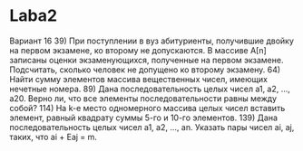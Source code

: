 # Laba2
Вариант 16
39) При поступлении в вуз абитуриенты, получившие двойку на первом экзамене, ко второму не допускаются.
    В массиве А[n] записаны оценки экзаменующихся, полученные на первом экзамене.
    Подсчитать, сколько человек не допущено ко второму экзамену.
64) Найти сумму элементов массива вещественных чисел, имеющих нечетные номера.
89) Дана последовательность целых чисел а1, a2, ..., а20. Верно ли, что все элементы последовательности равны между собой?
114) На k-e место одномерного массива целых чисел вставить элемент, равный квадрату суммы 5-го и 10-го элементов. 
139) Дана последовательность целых чисел а1, а2, ..., an. Указать пары чисел аi, aj, таких, что ai + Eaj = m.

